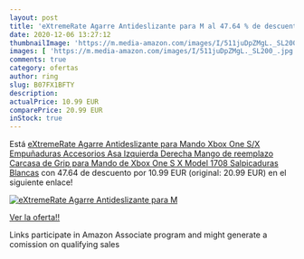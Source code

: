 ```yaml
---
layout: post
title: 'eXtremeRate Agarre Antideslizante para M al 47.64 % de descuento'
date: 2020-12-06 13:27:12
thumbnailImage: 'https://m.media-amazon.com/images/I/511juDpZMgL._SL200_.jpg'
images: [ 'https://m.media-amazon.com/images/I/511juDpZMgL._SL200_.jpg' ]
comments: true
category: ofertas
author: ring
slug: B07FX1BFTY
description:
actualPrice: 10.99 EUR
comparePrice: 20.99 EUR
inStock: true
---
```


Está [eXtremeRate Agarre Antideslizante para Mando Xbox One S/X Empuñaduras Accesorios Asa Izquierda Derecha Mango de reemplazo Carcasa de Grip para Mando de Xbox One S X Model 1708  Salpicaduras Blancas](https://www.amazon.es/dp/B07FX1BFTY/?tag=tolees-21) con 47.64 de descuento por 10.99 EUR (original: 20.99 EUR) en el siguiente enlace!

[![eXtremeRate Agarre Antideslizante para M](https://m.media-amazon.com/images/I/511juDpZMgL._SL200_.jpg)](https://www.amazon.es/dp/B07FX1BFTY/?tag=tolees-21)

[Ver la oferta!!](https://www.amazon.es/dp/B07FX1BFTY/?tag=tolees-21)

Links participate in Amazon Associate program and might generate a comission on qualifying sales


